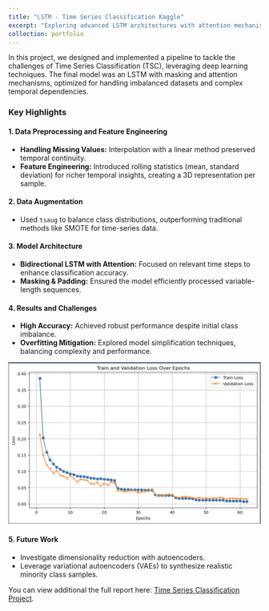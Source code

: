 ```yaml
---
title: "LSTM - Time Series Classification Kaggle"
excerpt: "Exploring advanced LSTM architectures with attention mechanisms for effective time series classification on Kaggle. Winner of the competition. <br/><img src='/images/lstm.png' width='500' height='300'>"
collection: portfolio
---
```


In this project, we designed and implemented a pipeline to tackle the challenges of Time Series Classification (TSC), leveraging deep learning techniques. The final model was an LSTM with masking and attention mechanisms, optimized for handling imbalanced datasets and complex temporal dependencies.

### Key Highlights

#### 1. Data Preprocessing and Feature Engineering
- **Handling Missing Values:** Interpolation with a linear method preserved temporal continuity.
- **Feature Engineering:** Introduced rolling statistics (mean, standard deviation) for richer temporal insights, creating a 3D representation per sample.

#### 2. Data Augmentation
- Used `tsaug` to balance class distributions, outperforming traditional methods like SMOTE for time-series data.

#### 3. Model Architecture
- **Bidirectional LSTM with Attention:** Focused on relevant time steps to enhance classification accuracy.
- **Masking & Padding:** Ensured the model efficiently processed variable-length sequences.

#### 4. Results and Challenges
- **High Accuracy:** Achieved robust performance despite initial class imbalance.
- **Overfitting Mitigation:** Explored model simplification techniques, balancing complexity and performance.

![Training Loss Chart](/images/loss.png)

#### 5. Future Work
- Investigate dimensionality reduction with autoencoders.
- Leverage variational autoencoders (VAEs) to synthesize realistic minority class samples.

You can view additional the full report here: [Time Series Classification Project](/files/Kaggle_report-1.pdf).

